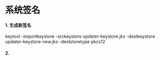 # 系统签名



#### 1. 生成新签名

keytool -importkeystore -srckeystore updater-keystore.jks -destkeystore updater-keystore-new.jks -deststoretype pkcs12



#### 2. 